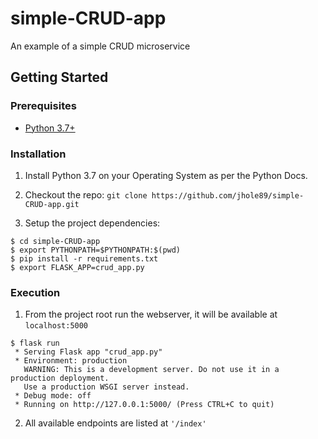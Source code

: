 # simple-CRUD-app
An example of a simple CRUD microservice

## Getting Started

### Prerequisites

* [Python 3.7+](https://www.python.org/downloads/)

### Installation

1. Install Python 3.7 on your Operating System as per the Python Docs.

2. Checkout the repo:
`git clone https://github.com/jhole89/simple-CRUD-app.git`

3. Setup the project dependencies:
```
$ cd simple-CRUD-app
$ export PYTHONPATH=$PYTHONPATH:$(pwd)
$ pip install -r requirements.txt
$ export FLASK_APP=crud_app.py
```

### Execution

1. From the project root run the webserver, it will be available at `localhost:5000`

```
$ flask run                           
 * Serving Flask app "crud_app.py"
 * Environment: production
   WARNING: This is a development server. Do not use it in a production deployment.
   Use a production WSGI server instead.
 * Debug mode: off
 * Running on http://127.0.0.1:5000/ (Press CTRL+C to quit)
```
2. All available endpoints are listed at `'/index'`
